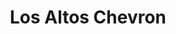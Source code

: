 ---
title: "Los Altos Chevron"
url: /los-altos/los-altos-chevron-homestead-road/
shop: car repair
---